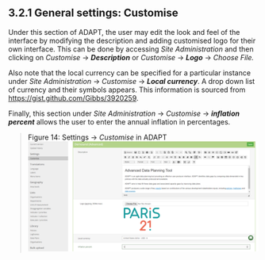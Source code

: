 ## 3.2.1 General settings: Customise <!-- {docsify-ignore} -->

Under this section of ADAPT, the user may edit the look and feel of the
interface by modifying the description and adding customised logo for
their own interface. This can be done by accessing *Site Administration*
and then clicking on *Customise* -&gt; ***Description*** or *Customise*
-&gt; ***Logo*** -&gt; *Choose File.*

Also note that the local currency can be specified for a particular
instance under *Site Administration* -&gt; *Customise* -&gt; ***Local
currency***. A drop down list of currency and their symbols appears.
This information is sourced from <https://gist.github.com/Gibbs/3920259>.

Finally, this section under *Site Administration* -&gt; *Customise*
-&gt; ***inflation percent*** allows the user to enter the annual
inflation in percentages.

><a id="figure14" class="figure-title">Figure 14: Settings -&gt; <i>Customise</i> in ADAPT</a>
><img src="ADAPTmedia\media\image13.png" class="figures" />
